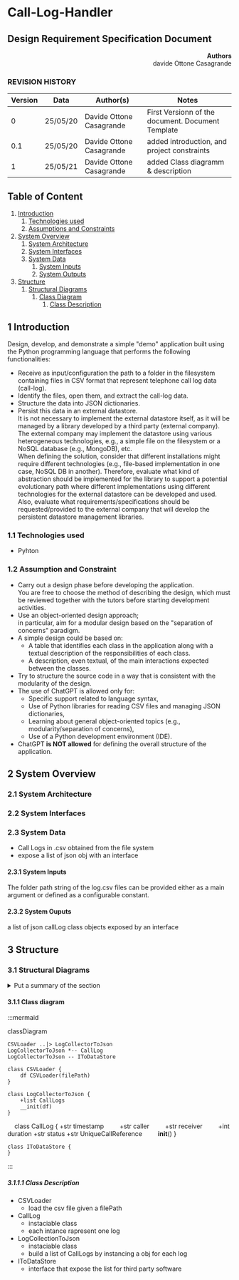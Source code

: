 # Call-Log-Handler

## Design Requirement Specification Document


<div align='right'> <b> Authors </b> <br> davide Ottone Casagrande</div>

### REVISION HISTORY

Version | Data | Author(s)| Notes
---------|------|--------|------
0 | 25/05/20 | Davide Ottone Casagrande | First Versionn of the document. Document Template
0.1 | 25/05/20 | Davide Ottone Casagrande | added introduction, and project constraints
1 | 25/05/21 | Davide Ottone Casagrande | added Class diagramm & description

## Table of Content

1. [Introduction](#intro)
    1. [Technologies used](#tech)
    2. [Assumptions and Constraints](#constraints)
2. [System Overview](#system-overview)
    1. [System Architecture](#architecture)
    2. [System Interfaces](#interfaces)
    3. [System Data](#data)
        1. [System Inputs](#inputs)
        2. [System Outputs](#outputs)
3. [Structure](#struct)
    1. [Structural Diagrams](#sd)
        1. [Class Diagram](#cd)
            1. [Class Description](#cd-description)

##  <a name="intro"></a>  1 Introduction
Design, develop, and demonstrate a simple "demo" application built using the Python programming language that performs the following functionalities:
- Receive as input/configuration the path to a folder in the filesystem containing files in CSV format that represent telephone call log data (call-log).
- Identify the files, open them, and extract the call-log data.
- Structure the data into JSON dictionaries.
- Persist this data in an external datastore.  
It is not necessary to implement the external datastore itself, as it will be managed by a library developed by a third party (external company). The external company may implement the datastore using various heterogeneous technologies, e.g., a simple file on the filesystem or a NoSQL database (e.g., MongoDB), etc.  
When defining the solution, consider that different installations might require different technologies (e.g., file-based implementation in one case, NoSQL DB in another). Therefore, evaluate what kind of abstraction should be implemented for the library to support a potential evolutionary path where different implementations using different technologies for the external datastore can be developed and used. Also, evaluate what requirements/specifications should be requested/provided to the external company that will develop the persistent datastore management libraries.

### <a name="tech"></a> 1.1 Technologies used
- Pyhton

### <a name="constraints"></a> 1.2 Assumption and Constraint 
- Carry out a design phase before developing the application.  
You are free to choose the method of describing the design, which must be reviewed together with the tutors before starting development activities.
- Use an object-oriented design approach;  
    in particular, aim for a modular design based on the "separation of concerns" paradigm.
- A simple design could be based on:
    - A table that identifies each class in the application along with a textual description of the responsibilities of each class.
    - A description, even textual, of the main interactions expected between the classes.
- Try to structure the source code in a way that is consistent with the modularity of the design.
- The use of ChatGPT is allowed only for:
    - Specific support related to language syntax,
    - Use of Python libraries for reading CSV files and managing JSON dictionaries,
    - Learning about general object-oriented topics (e.g., modularity/separation of concerns),
    - Use of a Python development environment (IDE).
- ChatGPT **is NOT allowed** for defining the overall structure of the application.
   

## <a name="system-overview"></a>  2 System Overview

### <a name="architecture"></a>  2.1 System Architecture

### <a name="interfaces"></a>  2.2 System Interfaces

### <a name="data"></a>  2.3 System Data
- Call Logs in .csv obtained from the file system
- expose a list of json obj with  an interface

#### <a name="inputs"></a>  2.3.1 System Inputs
The folder path string of the log.csv files can be provided either as a main argument or defined as a configurable constant.

#### <a name="outputs"></a>  2.3.2 System Ouputs
a list of json callLog class objects exposed by an interface

## <a name="struct"></a>  3 Structure

### <a name="sd"></a>  3.1 Structural Diagrams
<details> 
    <summary> Put a summary of the section
    </summary>
    <p>This sub section should describe ...</p>
</details>

#### <a name="cd"></a>  3.1.1 Class diagram

:::mermaid

classDiagram

    CSVLoader ..|> LogCollectorToJson
    LogCollectorToJson *-- CallLog
    LogCollectorToJson -- IToDataStore

    class CSVLoader {
        df CSVLoader(filePath)
    }

    class LogCollectorToJson {
        +list CallLogs 
        __init(df)
    }

    class CallLog {
        +str timestamp
        +str caller
        +str receiver
        +int duration
        +str status
        +str UniqueCallReference
        __init__()
    }

    class IToDataStore {
    }
:::

##### <a name="cd-description"></a>  3.1.1.1 Class Description
- CSVLoader
    - load the csv file given a filePath
- CallLog
    - instaciable class
    - each intance rapresent one log
- LogCollectionToJson
    - instaciable class
    - build a list of CallLogs by instancing a obj for each log
- IToDataStore
    - interface that expose the list for third party software